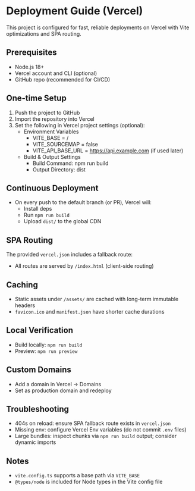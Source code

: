 # Deployment Guide (Vercel)

This project is configured for fast, reliable deployments on Vercel with Vite optimizations and SPA routing.

## Prerequisites
- Node.js 18+
- Vercel account and CLI (optional)
- GitHub repo (recommended for CI/CD)

## One-time Setup
1) Push the project to GitHub
2) Import the repository into Vercel
3) Set the following in Vercel project settings (optional):
   - Environment Variables
     - VITE_BASE = /
     - VITE_SOURCEMAP = false
     - VITE_API_BASE_URL = https://api.example.com (if used later)
   - Build & Output Settings
     - Build Command: npm run build
     - Output Directory: dist

## Continuous Deployment
- On every push to the default branch (or PR), Vercel will:
  - Install deps
  - Run `npm run build`
  - Upload `dist/` to the global CDN

## SPA Routing
The provided `vercel.json` includes a fallback route:
- All routes are served by `/index.html` (client-side routing)

## Caching
- Static assets under `/assets/` are cached with long-term immutable headers
- `favicon.ico` and `manifest.json` have shorter cache durations

## Local Verification
- Build locally: `npm run build`
- Preview: `npm run preview`

## Custom Domains
- Add a domain in Vercel -> Domains
- Set as production domain and redeploy

## Troubleshooting
- 404s on reload: ensure SPA fallback route exists in `vercel.json`
- Missing env: configure Vercel Env variables (do not commit `.env` files)
- Large bundles: inspect chunks via `npm run build` output; consider dynamic imports

## Notes
- `vite.config.ts` supports a base path via `VITE_BASE`
- `@types/node` is included for Node types in the Vite config file
